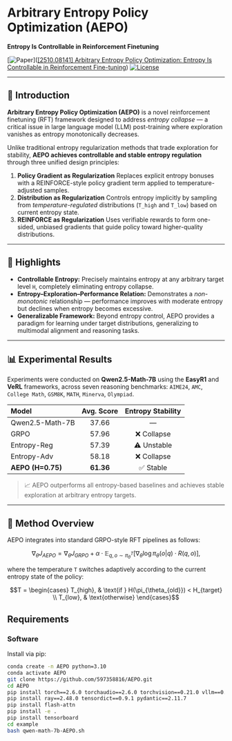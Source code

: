 # Arbitrary Entropy Policy Optimization (AEPO)

**Entropy Is Controllable in Reinforcement Finetuning**

[![Paper](https://img.shields.io/badge/Paper-PDF-blue)]([[2510.08141] Arbitrary Entropy Policy Optimization: Entropy Is Controllable in Reinforcement Fine-tuning](https://arxiv.org/abs/2510.08141))
[![License](https://img.shields.io/badge/License-MIT-green)](./LICENSE)

---

## 🧠 Introduction

**Arbitrary Entropy Policy Optimization (AEPO)** is a novel reinforcement finetuning (RFT) framework designed to address *entropy collapse* — a critical issue in large language model (LLM) post-training where exploration vanishes as entropy monotonically decreases.

Unlike traditional entropy regularization methods that trade exploration for stability, **AEPO achieves controllable and stable entropy regulation** through three unified design principles:

1. **Policy Gradient as Regularization**
   Replaces explicit entropy bonuses with a REINFORCE-style policy gradient term applied to temperature-adjusted samples.
2. **Distribution as Regularization**
   Controls entropy implicitly by sampling from *temperature-regulated* distributions (`T_high` and `T_low`) based on current entropy state.
3. **REINFORCE as Regularization**
   Uses verifiable rewards to form one-sided, unbiased gradients that guide policy toward higher-quality distributions.

---

## 🚀 Highlights

- **Controllable Entropy:**
  Precisely maintains entropy at any arbitrary target level `H`, completely eliminating entropy collapse.
- **Entropy–Exploration–Performance Relation:**
  Demonstrates a *non-monotonic* relationship — performance improves with moderate entropy but declines when entropy becomes excessive.
- **Generalizable Framework:**
  Beyond entropy control, AEPO provides a paradigm for learning under target distributions, generalizing to multimodal alignment and reasoning tasks.

---

## 📊 Experimental Results

Experiments were conducted on **Qwen2.5-Math-7B** using the **EasyR1** and **VeRL** frameworks, across seven reasoning benchmarks:
`AIME24`, `AMC`, `College Math`, `GSM8K`, `MATH`, `Minerva`, `Olympiad`.


| Model             | Avg. Score | Entropy Stability |
| :---------------- | :--------: | :---------------: |
| Qwen2.5-Math-7B   |   37.66   |        —        |
| GRPO              |   57.96   |    ❌ Collapse    |
| Entropy-Reg       |   57.39   |   ⚠️ Unstable   |
| Entropy-Adv       |   58.18   |    ❌ Collapse    |
| **AEPO (H=0.75)** | **61.36** |     ✅ Stable     |

> 📈 AEPO outperforms all entropy-based baselines and achieves stable exploration at arbitrary entropy targets.

---

## 🧩 Method Overview

AEPO integrates into standard GRPO-style RFT pipelines as follows:

```math
\nabla_\theta J_{AEPO} =
\nabla_\theta J_{GRPO} +
\alpha \cdot \mathbb{E}_{q,o \sim \pi_\theta^T}
\left[\nabla_\theta \log \pi_\theta(o|q) \cdot R(q,o)\right],
```

where the temperature `T` switches adaptively according to the current entropy state of the policy:

```math
T =
\begin{cases}
T_{high}, & \text{if } H(\pi_{\theta_{old}}) < H_{target} \\
T_{low}, & \text{otherwise}
\end{cases}
```

## Requirements

### Software

Install via pip:

```bash
conda create -n AEPO python=3.10
conda activate AEPO
git clone https://github.com/597358816/AEPO.git
cd AEPO
pip install torch==2.6.0 torchaudio==2.6.0 torchvision==0.21.0 vllm==0.8.3 transformers==4.51.2 
pip install ray==2.48.0 tensordict==0.9.1 pydantic==2.11.7
pip install flash-attn
pip install -e .
pip install tensorboard
cd example
bash qwen-math-7b-AEPO.sh
```
